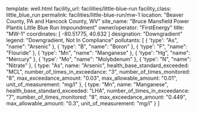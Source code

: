 template: well.html
facility_url: facilities/little-blue-run
facility_class: little_blue_run
permalink: facilities/little-blue-run/mw-1
location: "Beaver County, PA and Hancock County, WV"
site_name: "Bruce Mansfield Power Plantís Little Blue Run Impoundment"
owner/operator: "FirstEnergy"
title: "MW-1"
coordinates: [
  -80.51775,
  40.632
]
designation: "Downgradient"
legend: "Downgradient, Not In Compliance"
pollutants: [
  {
    'type': "As",
    "name": "Arsenic"
  },
  {
    'type': "B",
    "name": "Boron"
  },
  {
    'type': "F",
    "name": "Flouride"
  },
  {
    'type': "Mn",
    "name": "Manganese"
  },
  {
    'type': "Hg",
    "name": "Mercury"
  },
  {
    'type': "Mo",
    "name": "Molybdenum"
  },
  {
    'type': "N",
    "name": "Nitrate"
  },
  {
  type: "As",
  name: "Arsenic",
  health_base_standard_exceeded: "MCL",
  number_of_times_in_exceedance: "3",
  number_of_times_monitored: "8",
  max_exceedance_amount: "0.03",
  max_allowable_amount: "0.01",
  unit_of_measurement: "mg/l"
  },
  {
  type: "Mn",
  name: "Manganese",
  health_base_standard_exceeded: "LHA",
  number_of_times_in_exceedance: "7",
  number_of_times_monitored: "8",
  max_exceedance_amount: "0.449",
  max_allowable_amount: "0.3",
  unit_of_measurement: "mg/l"
  }
]
